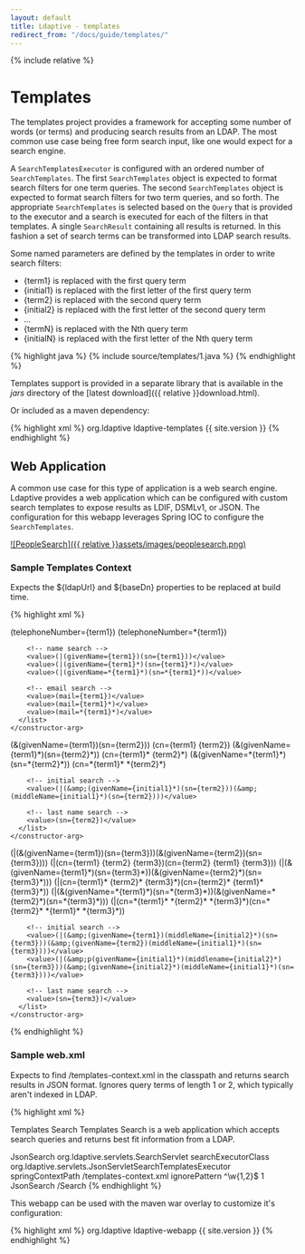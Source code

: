 ```yaml
---
layout: default
title: Ldaptive - templates
redirect_from: "/docs/guide/templates/"
---
```


{% include relative %}

# Templates

The templates project provides a framework for accepting some number of words (or terms) and producing search results from an LDAP. The most common use case being free form search input, like one would expect for a search engine.

A `SearchTemplatesExecutor` is configured with an ordered number of `SearchTemplates`. The first `SearchTemplates` object is expected to format search filters for one term queries. The second `SearchTemplates` object is expected to format search filters for two term queries, and so forth. The appropriate `SearchTemplates` is selected based on the `Query` that is provided to the executor and a search is executed for each of the filters in that templates. A single `SearchResult` containing all results is returned. In this fashion a set of search terms can be transformed into LDAP search results.

Some named parameters are defined by the templates in order to write search filters:

- {term1} is replaced with the first query term
- {initial1} is replaced with the first letter of the first query term
- {term2} is replaced with the second query term
- {initial2} is replaced with the first letter of the second query term
- ...
- {termN} is replaced with the Nth query term
- {initialN} is replaced with the first letter of the Nth query term

{% highlight java %}
{% include source/templates/1.java %}
{% endhighlight %}

Templates support is provided in a separate library that is available in the _jars_ directory of the [latest download]({{ relative }}download.html).

Or included as a maven dependency:

{% highlight xml %}
 <dependencies>
   <dependency>
     <groupId>org.ldaptive</groupId>
     <artifactId>ldaptive-templates</artifactId>
     <version>{{ site.version }}</version>
   </dependency>
</dependencies>
{% endhighlight %}

## Web Application

A common use case for this type of application is a web search engine. Ldaptive provides a web application which can be configured with custom search templates to expose results as LDIF, DSMLv1, or JSON. The configuration for this webapp leverages Spring IOC to configure the `SearchTemplates`.

[![PeopleSearch]({{ relative }}assets/images/peoplesearch.png)](http://webapps.middleware.vt.edu/peoplesearch)

### Sample Templates Context

Expects the ${ldapUrl} and ${baseDn} properties to be replaced at build time.

{% highlight xml %}
<?xml version="1.0" encoding="UTF-8"?>
<beans xmlns="http://www.springframework.org/schema/beans"
       xmlns:xsi="http://www.w3.org/2001/XMLSchema-instance"
       xmlns:p="http://www.springframework.org/schema/p"
       xmlns:util="http://www.springframework.org/schema/util"
       xsi:schemaLocation="http://www.springframework.org/schema/beans http://www.springframework.org/schema/beans/spring-beans-3.2.xsd
                           http://www.springframework.org/schema/util http://www.springframework.org/schema/util/spring-util-3.2.xsd">

  <bean id="searchExecutor"
        class="org.ldaptive.concurrent.AggregatePooledSearchExecutor"
        p:baseDn="${baseDn}">
    <constructor-arg index="0">
      <bean class="java.util.concurrent.Executors"
            factory-method="newCachedThreadPool"/>
    </constructor-arg>
  </bean>

  <bean id="connectionFactory"
        class="org.ldaptive.pool.PooledConnectionFactory">
    <constructor-arg index="0">
      <bean class="org.ldaptive.pool.BlockingConnectionPool"
            init-method="initialize"
            p:blockWaitTime="5000">
        <constructor-arg index="0">
          <bean class="org.ldaptive.pool.PoolConfig"
                p:minPoolSize="5"
                p:maxPoolSize="10"
                p:validatePeriodically="true"
          />
        </constructor-arg>
        <constructor-arg index="1">
          <bean class="org.ldaptive.DefaultConnectionFactory">
            <constructor-arg index="0">
              <bean class="org.ldaptive.ConnectionConfig"
                    p:ldapUrl="${ldapUrl}"
              />
            </constructor-arg>
          </bean>
        </constructor-arg>
        <property name="validator">
          <bean class="org.ldaptive.pool.SearchValidator"/>
        </property>
      </bean>
    </constructor-arg>
  </bean>

  <!-- SEARCH CONFIG -->

  <!-- searches are defined in the following section
       A bean is defined to handle a specific number of query terms.
       When a query arrives the searches are executed that match the number of
       terms entered.
       The following syntax is used to match query terms:
       {term1} == the first query term entered
       {term2} == the second query term entered, and so forth
       {initial1} == the first letter of the first query term entered
       in this manner you can construct search filters such as:
       (givenName={term1})(middleName={initial2}*)(sn={term3}) -->

  <!-- ONE TERM QUERIES -->
  <bean id="oneTermSearch" class="org.ldaptive.templates.SearchTemplates">
    <constructor-arg>
      <list>
        <!-- phone number search -->
        <!-- note that openldap removes dashes and spaces for all phone number queries -->
        <value>(telephoneNumber={term1})</value>
        <value>(telephoneNumber=*{term1})</value>

        <!-- name search -->
        <value>(|(givenName={term1})(sn={term1}))</value>
        <value>(|(givenName={term1}*)(sn={term1}*))</value>
        <value>(|(givenName=*{term1}*)(sn=*{term1}*))</value>

        <!-- email search -->
        <value>(mail={term1})</value>
        <value>(mail={term1}*)</value>
        <value>(mail=*{term1}*)</value>
      </list>
    </constructor-arg>
  </bean>

  <!-- TWO TERM QUERIES -->
  <bean id="twoTermSearch" class="org.ldaptive.templates.SearchTemplates">
    <constructor-arg>
      <list>
        <!-- name search -->
        <value>(&amp;(givenName={term1})(sn={term2}))</value>
        <value>(cn={term1} {term2})</value>
        <value>(&amp;(givenName={term1}*)(sn={term2}*))</value>
        <value>(cn={term1}* {term2}*)</value>
        <value>(&amp;(givenName=*{term1}*)(sn=*{term2}*))</value>
        <value>(cn=*{term1}* *{term2}*)</value>

        <!-- initial search -->
        <value>(|(&amp;(givenName={initial1}*)(sn={term2}))(&amp;(middleName={initial1}*)(sn={term2})))</value>

        <!-- last name search -->
        <value>(sn={term2})</value>
      </list>
    </constructor-arg>
  </bean>

  <!-- THREE TERM QUERIES -->
  <bean id="threeTermSearch" class="org.ldaptive.templates.SearchTemplates">
    <constructor-arg>
      <list>
        <!-- name search -->
        <value>(|(&amp;(givenName={term1})(sn={term3}))(&amp;(givenName={term2})(sn={term3})))</value>
        <value>(|(cn={term1} {term2} {term3})(cn={term2} {term1} {term3}))</value>
        <value>(|(&amp;(givenName={term1}*)(sn={term3}*))(&amp;(givenName={term2}*)(sn={term3}*)))</value>
        <value>(|(cn={term1}* {term2}* {term3}*)(cn={term2}* {term1}* {term3}*))</value>
        <value>(|(&amp;(givenName=*{term1}*)(sn=*{term3}*))(&amp;(givenName=*{term2}*)(sn=*{term3}*)))</value>
        <value>(|(cn=*{term1}* *{term2}* *{term3}*)(cn=*{term2}* *{term1}* *{term3}*))</value>

        <!-- initial search -->
        <value>(|(&amp;(givenName={term1})(middleName={initial2}*)(sn={term3}))(&amp;(givenName={term2})(middleName={initial1}*)(sn={term3})))</value>
        <value>(|(&amp;p(givenName={initial1}*)(middlename={initial2}*)(sn={term3}))(&amp;(givenName={initial2}*)(middleName={initial1}*)(sn={term3})))</value>

        <!-- last name search -->
        <value>(sn={term3})</value>
      </list>
    </constructor-arg>
  </bean>

</beans>
{% endhighlight %}

### Sample web.xml

Expects to find /templates-context.xml in the classpath and returns search results in JSON format. Ignores query terms of length 1 or 2, which typically aren't indexed in LDAP.

{% highlight xml %}
<?xml version="1.0" encoding="UTF-8"?>
<web-app id="ldaptive-templates"
         version="2.4"
         xmlns="http://java.sun.com/xml/ns/j2ee"
         xmlns:xsi="http://www.w3.org/2001/XMLSchema-instance"
         xsi:schemaLocation="http://java.sun.com/xml/ns/j2ee http://java.sun.com/xml/ns/j2ee/web-app_2_4.xsd">

  <display-name>Templates Search</display-name>
  <description>
    Templates Search is a web application which accepts search queries and returns best fit information from a LDAP.
  </description>

  <!-- Search servlet -->
  <servlet>
    <servlet-name>JsonSearch</servlet-name>
    <servlet-class>org.ldaptive.servlets.SearchServlet</servlet-class>
    <init-param>
      <param-name>searchExecutorClass</param-name>
      <param-value>org.ldaptive.servlets.JsonServletSearchTemplatesExecutor</param-value>
    </init-param>
    <!-- Classpath location of the spring context -->
    <init-param>
      <param-name>springContextPath</param-name>
      <param-value>/templates-context.xml</param-value>
    </init-param>
    <!-- Ignore pattern -->
    <init-param>
      <param-name>ignorePattern</param-name>
      <param-value>^\w{1,2}$</param-value>
    </init-param>
    <load-on-startup>1</load-on-startup>
  </servlet>

  <servlet-mapping>
    <servlet-name>JsonSearch</servlet-name>
    <url-pattern>/Search</url-pattern>
  </servlet-mapping>

</web-app>
{% endhighlight %}

This webapp can be used with the maven war overlay to customize it's configuration:

{% highlight xml %}
 <dependencies>
   <dependency>
     <groupId>org.ldaptive</groupId>
     <artifactId>ldaptive-webapp</artifactId>
     <version>{{ site.version }}</version>
   </dependency>
</dependencies>
{% endhighlight %}

